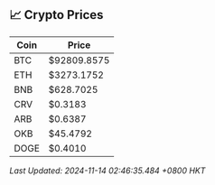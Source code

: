 ## 📈 Crypto Prices

| Coin | Price |
| ---- | ----- |
| BTC | $92809.8575 |
| ETH | $3273.1752 |
| BNB | $628.7025 |
| CRV | $0.3183 |
| ARB | $0.6387 |
| OKB | $45.4792 |
| DOGE | $0.4010 |

_Last Updated: 2024-11-14 02:46:35.484 +0800 HKT_